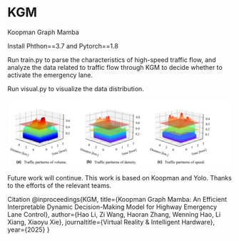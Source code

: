 # KGM
Koopman Graph Mamba

Install Phthon==3.7 and Pytorch==1.8

Run train.py to parse the characteristics of high-speed traffic flow, and analyze the data related to traffic flow through KGM to decide whether to activate the emergency lane.

Run visual.py to visualize the data distribution.

![image](https://github.com/zhanggun/KGM/blob/main/modal.jpg)

Future work will continue. This work is based on Koopman and Yolo. Thanks to the efforts of the relevant teams.

Citation
@inproceedings{KGM,
  title={Koopman Graph Mamba: An Efficient Interpretable Dynamic Decision-Making Model for Highway Emergency Lane Control},
  author={Hao Li, Zi Wang, Haoran Zhang, Wenning Hao, Li Xiang, Xiaoyu Xie},
  journaltitle={Virtual Reality & Intelligent Hardware},
  year={2025}
}
